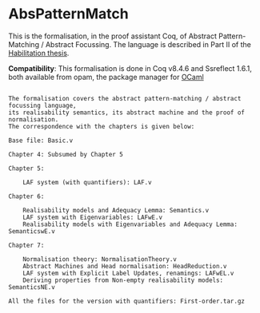 # AbsPatternMatch
This is the formalisation, in the proof assistant Coq, of Abstract Pattern-Matching / Abstract Focussing.
The language is described in Part II of the [Habilitation thesis](http://www.lix.polytechnique.fr/~lengrand/Work/HDR/Dissertation/Main.pdf).

**Compatibility**: This formalisation is done in Coq v8.4.6 and Ssreflect 1.6.1, both available from opam, the package manager for [OCaml](https://opam.ocaml.org/)
```opam install coq.8.4.6 and coq-mathcomp-ssreflect.1.6.1'''

The formalisation covers the abstract pattern-matching / abstract focussing language,
its realisability semantics, its abstract machine and the proof of normalisation.
The correspondence with the chapters is given below:

Base file: Basic.v 

Chapter 4: Subsumed by Chapter 5

Chapter 5:

    LAF system (with quantifiers): LAF.v 

Chapter 6:

    Realisability models and Adequacy Lemma: Semantics.v
    LAF system with Eigenvariables: LAFwE.v
    Realisability models with Eigenvariables and Adequacy Lemma: SemanticswE.v 

Chapter 7:

    Normalisation theory: NormalisationTheory.v
    Abstract Machines and Head normalisation: HeadReduction.v
    LAF system with Explicit Label Updates, renamings: LAFwEL.v
    Deriving properties from Non-empty realisability models: SemanticsNE.v 

All the files for the version with quantifiers: First-order.tar.gz 

